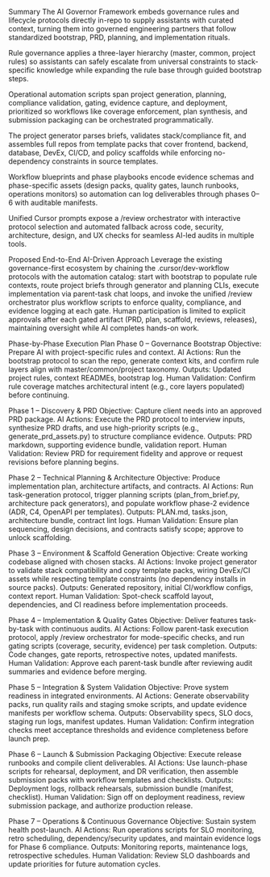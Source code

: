 Summary
The AI Governor Framework embeds governance rules and lifecycle protocols directly in-repo to supply assistants with curated context, turning them into governed engineering partners that follow standardized bootstrap, PRD, planning, and implementation rituals.

Rule governance applies a three-layer hierarchy (master, common, project rules) so assistants can safely escalate from universal constraints to stack-specific knowledge while expanding the rule base through guided bootstrap steps.

Operational automation scripts span project generation, planning, compliance validation, gating, evidence capture, and deployment, prioritized so workflows like coverage enforcement, plan synthesis, and submission packaging can be orchestrated programmatically.

The project generator parses briefs, validates stack/compliance fit, and assembles full repos from template packs that cover frontend, backend, database, DevEx, CI/CD, and policy scaffolds while enforcing no-dependency constraints in source templates.

Workflow blueprints and phase playbooks encode evidence schemas and phase-specific assets (design packs, quality gates, launch runbooks, operations monitors) so automation can log deliverables through phases 0–6 with auditable manifests.

Unified Cursor prompts expose a /review orchestrator with interactive protocol selection and automated fallback across code, security, architecture, design, and UX checks for seamless AI-led audits in multiple tools.

Proposed End-to-End AI-Driven Approach
Leverage the existing governance-first ecosystem by chaining the .cursor/dev-workflow protocols with the automation catalog: start with bootstrap to populate rule contexts, route project briefs through generator and planning CLIs, execute implementation via parent-task chat loops, and invoke the unified /review orchestrator plus workflow scripts to enforce quality, compliance, and evidence logging at each gate. Human participation is limited to explicit approvals after each gated artifact (PRD, plan, scaffold, reviews, releases), maintaining oversight while AI completes hands-on work.

Phase-by-Phase Execution Plan
Phase 0 – Governance Bootstrap
Objective: Prepare AI with project-specific rules and context.
AI Actions: Run the bootstrap protocol to scan the repo, generate context kits, and confirm rule layers align with master/common/project taxonomy.
Outputs: Updated project rules, context READMEs, bootstrap log.
Human Validation: Confirm rule coverage matches architectural intent (e.g., core layers populated) before continuing.

Phase 1 – Discovery & PRD
Objective: Capture client needs into an approved PRD package.
AI Actions: Execute the PRD protocol to interview inputs, synthesize PRD drafts, and use high-priority scripts (e.g., generate_prd_assets.py) to structure compliance evidence.
Outputs: PRD markdown, supporting evidence bundle, validation report.
Human Validation: Review PRD for requirement fidelity and approve or request revisions before planning begins.

Phase 2 – Technical Planning & Architecture
Objective: Produce implementation plan, architecture artifacts, and contracts.
AI Actions: Run task-generation protocol, trigger planning scripts (plan_from_brief.py, architecture pack generators), and populate workflow phase-2 evidence (ADR, C4, OpenAPI per templates).
Outputs: PLAN.md, tasks.json, architecture bundle, contract lint logs.
Human Validation: Ensure plan sequencing, design decisions, and contracts satisfy scope; approve to unlock scaffolding.

Phase 3 – Environment & Scaffold Generation
Objective: Create working codebase aligned with chosen stacks.
AI Actions: Invoke project generator to validate stack compatibility and copy template packs, wiring DevEx/CI assets while respecting template constraints (no dependency installs in source packs).
Outputs: Generated repository, initial CI/workflow configs, context report.
Human Validation: Spot-check scaffold layout, dependencies, and CI readiness before implementation proceeds.

Phase 4 – Implementation & Quality Gates
Objective: Deliver features task-by-task with continuous audits.
AI Actions: Follow parent-task execution protocol, apply /review orchestrator for mode-specific checks, and run gating scripts (coverage, security, evidence) per task completion.
Outputs: Code changes, gate reports, retrospective notes, updated manifests.
Human Validation: Approve each parent-task bundle after reviewing audit summaries and evidence before merging.

Phase 5 – Integration & System Validation
Objective: Prove system readiness in integrated environments.
AI Actions: Generate observability packs, run quality rails and staging smoke scripts, and update evidence manifests per workflow schema.
Outputs: Observability specs, SLO docs, staging run logs, manifest updates.
Human Validation: Confirm integration checks meet acceptance thresholds and evidence completeness before launch prep.

Phase 6 – Launch & Submission Packaging
Objective: Execute release runbooks and compile client deliverables.
AI Actions: Use launch-phase scripts for rehearsal, deployment, and DR verification, then assemble submission packs with workflow templates and checklists.
Outputs: Deployment logs, rollback rehearsals, submission bundle (manifest, checklist).
Human Validation: Sign off on deployment readiness, review submission package, and authorize production release.

Phase 7 – Operations & Continuous Governance
Objective: Sustain system health post-launch.
AI Actions: Run operations scripts for SLO monitoring, retro scheduling, dependency/security updates, and maintain evidence logs for Phase 6 compliance.
Outputs: Monitoring reports, maintenance logs, retrospective schedules.
Human Validation: Review SLO dashboards and update priorities for future automation cycles.